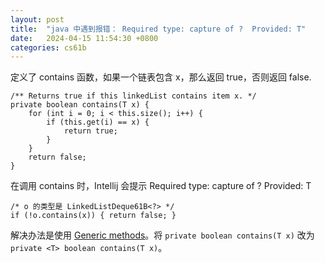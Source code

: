 ```yaml
---
layout: post
title:  "java 中遇到报错： Required type: capture of ?  Provided: T"
date:   2024-04-15 11:54:30 +0800
categories: cs61b
---
```


定义了 contains 函数，如果一个链表包含 x，那么返回 true，否则返回 false.

    /** Returns true if this linkedList contains item x. */
    private boolean contains(T x) {
        for (int i = 0; i < this.size(); i++) {
            if (this.get(i) == x) {
                return true;
            }
        }
        return false;
    }

在调用 contains 时，Intellij 会提示 Required type: capture of ? Provided: T 

    /* o 的类型是 LinkedListDeque61B<?> */
    if (!o.contains(x)) { return false; }

解决办法是使用 [Generic methods](https://docs.oracle.com/javase/tutorial/extra/generics/methods.html)。将 `private boolean contains(T x)` 改为 `private <T> boolean contains(T x)`。